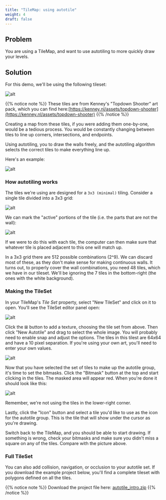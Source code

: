 ```yaml
---
title: "TileMap: using autotile"
weight: 4
draft: false
---
```


## Problem

You are using a TileMap, and want to use autotiling to more quickly draw your levels.

## Solution

For this demo, we'll be using the following tileset:

![alt](/godot_recipes/img/autotile_tileset.png)

{{% notice note %}}
These tiles are from Kenney's "Topdown Shooter" art pack, which you can find here:[https://kenney.nl/assets/topdown-shooter](https://kenney.nl/assets/topdown-shooter)
{{% /notice %}}

Creating a map from these tiles, if you were adding them one-by-one, would be a tedious process. You would be constantly changing between tiles to line up corners, intersections, and endpoints.

Using autotiling, you to draw the walls freely, and the autotiling algorithm selects the correct tiles to make everything line up.

Here's an example:

![alt](/godot_recipes/img/autotile_demo.gif)

### How autotiling works

The tiles we're using are designed for a `3x3 (minimal)` tiling. Consider a single tile divided into a 3x3 grid:

![alt](/godot_recipes/img/autotile_bitmask_tile.png)

We can mark the "active" portions of the tile (i.e. the parts that are not the wall):

![alt](/godot_recipes/img/autotile_bitmask_tile2.png)

If we were to do this with each tile, the computer can then make sure that whatever tile is placed adjacent to this one will match up.

In a 3x3 grid there are 512 possible combinations (2^9). We can discard most of these, as they don't make sense for making continuous walls. It turns out, to properly cover the wall combinations, you need 48 tiles, which we have in our tileset. We'll be ignoring the 7 tiles in the bottom-right (the ones with the white background).

### Making the TileSet

In your TileMap's _Tile Set_ property, select "New TileSet" and click on it to open. You'll see the TileSet editor panel open:

![alt](/godot_recipes/img/autotile_frame.png)

Click the ⊞ button to add a texture, choosing the tile set from above. Then click "New Autotile" and drag to select the whole image. You will probably need to enable snap and adjust the options. The tiles in this tilest are 64x64 and have a 10 pixel separation. If you're using your own art, you'll need to enter your own values.

![alt](/godot_recipes/img/autotile_create.png)

Now that you have selected the set of tiles to make up the autotile group, it's time to set the bitmasks. Click the "Bitmask" button at the top and start clicking in the tiles. The masked area will appear red. When you're done it should look like this:

![alt](/godot_recipes/img/autotile_bitmask.png)

Remember, we're not using the tiles in the lower-right corner.

Lastly, click the "Icon" button and select a tile you'd like to use as the icon for the autotile group. This is the tile that will show under the cursor as you're drawing.

Switch back to the TileMap, and you should be able to start drawing. If something is wrong, check your bitmasks and make sure you didn't miss a square on any of the tiles. Compare with the picture above.

### Full TileSet

You can also add collision, navigation, or occlusion to your autotile set. If you download the example project below, you'll find a complete tileset with polygons defined on all the tiles.

{{% notice note %}}
Download the project file here: [autotile_intro.zip](/godot_recipes/files/autotile_intro.zip)
{{% /notice %}}